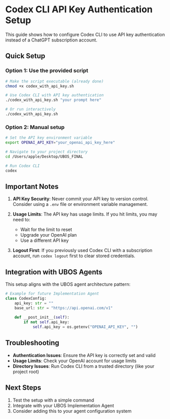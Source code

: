 # Codex CLI API Key Authentication Setup

This guide shows how to configure Codex CLI to use API key authentication instead of a ChatGPT subscription account.

## Quick Setup

### Option 1: Use the provided script
```bash
# Make the script executable (already done)
chmod +x codex_with_api_key.sh

# Use Codex CLI with API key authentication
./codex_with_api_key.sh "your prompt here"

# Or run interactively
./codex_with_api_key.sh
```

### Option 2: Manual setup
```bash
# Set the API key environment variable
export OPENAI_API_KEY="your_openai_api_key_here"

# Navigate to your project directory
cd /Users/apple/Desktop/UBOS_FINAL

# Run Codex CLI
codex
```

## Important Notes

1. **API Key Security**: Never commit your API key to version control. Consider using a `.env` file or environment variable management.

2. **Usage Limits**: The API key has usage limits. If you hit limits, you may need to:
   - Wait for the limit to reset
   - Upgrade your OpenAI plan
   - Use a different API key

3. **Logout First**: If you previously used Codex CLI with a subscription account, run `codex logout` first to clear stored credentials.

## Integration with UBOS Agents

This setup aligns with the UBOS agent architecture pattern:

```python
# Example for future Implementation Agent
class CodexConfig:
    api_key: str = ""
    base_url: str = "https://api.openai.com/v1"
    
    def __post_init__(self):
        if not self.api_key:
            self.api_key = os.getenv("OPENAI_API_KEY", "")
```

## Troubleshooting

- **Authentication Issues**: Ensure the API key is correctly set and valid
- **Usage Limits**: Check your OpenAI account for usage limits
- **Directory Issues**: Run Codex CLI from a trusted directory (like your project root)

## Next Steps

1. Test the setup with a simple command
2. Integrate with your UBOS Implementation Agent
3. Consider adding this to your agent configuration system

